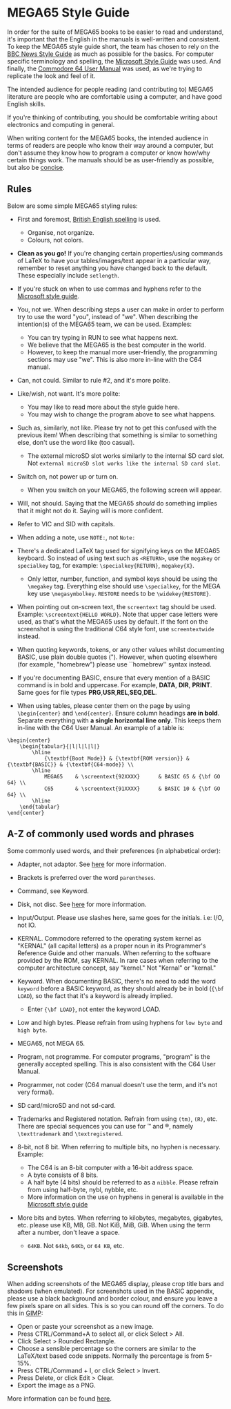 # MEGA65 Style Guide

In order for the suite of MEGA65 books to be easier to read and understand,
it's important that the English in the manuals is well-written and
consistent. To keep the MEGA65 style guide short, the team has chosen
to rely on the [BBC News Style Guide](https://www.bbc.co.uk/newsstyleguide/)
as much as possible for the basics. For computer specific terminology and spelling, the
[Microsoft Style Guide](https://docs.microsoft.com/en-us/style-guide/welcome/) was used. And finally,
the [Commodore 64 User Manual](http://www.zimmers.net/anonftp/pub/cbm/c64/manuals/C64_User_Manual_1984_2nd_Edition.pdf)
was used, as we're trying to replicate the look and feel of it.

The intended audience for people reading (and contributing to) MEGA65 literature are people who are comfortable using
a computer, and have good English skills.

If you're thinking of contributing, you should be comfortable writing about electronics and computing in general.

When writing content for the MEGA65 books, the intended audience in terms of readers are people who know their way
around a computer, but don't assume they know how to program a computer or know how/why certain things work. The
manuals should be as user-friendly as possible, but also be
[concise](https://docs.microsoft.com/en-us/style-guide/word-choice/use-simple-words-concise-sentences).

## Rules
Below are some simple MEGA65 styling rules:

* First and foremost,
  [British English spelling](https://www.bbc.co.uk/newsstyleguide/grammar-spelling-punctuation#spelling) is used.
    * Organise, not organize.
    * Colours, not colors.

* **Clean as you go!** If you're changing certain properties/using commands of LaTeX to have your tables/images/text
  appear in a particular way, remember to reset anything you have changed back to the default. These especially include
  `setlength`.

* If you're stuck on when to use commas and hyphens refer to the
  [Microsoft style guide](https://docs.microsoft.com/en-us/style-guide/punctuation/commas).

* You, not we. When describing steps a user can make in order to perform try to use
  the word "you", instead of "we". When describing the intention(s) of the MEGA65 team,
  we can be used. Examples:
    * You can try typing in RUN to see what happens next.
    * We believe that the MEGA65 is the best computer in the world.
    * However, to keep the manual more user-friendly, the programming sections may use "we". This is also more in-line
      with the C64 manual.

* Can, not could. Similar to rule #2, and it's more polite.

* Like/wish, not want. It's more polite:
    * You may like to read more about the style guide here.
    * You may wish to change the program above to see what happens.

* Such as, similarly, not like. Please try not to get this confused with the previous item! When describing that
  something is similar to something else, don't use the word like (too casual).
  * The external microSD slot works similarly to the internal SD card slot. Not `external microSD slot works like the
    internal SD card slot`.

* Switch on, not power up or turn on.
    * When you switch on your MEGA65, the following screen will appear.

* Will, not should. Saying that the MEGA65 _should_ do something implies that it might
  not do it. Saying will is more confident.

* Refer to VIC and SID with capitals.

* When adding a note, use `NOTE:`, not `Note:`

* There's a dedicated LaTeX tag used for signifying keys on the MEGA65 keyboard. So instead of using text such
  as `<RETURN>`,   use the `megakey` or `specialkey` tag, for example: `\specialkey{RETURN}`, `megakey{X}`.
  * Only letter, number, function, and symbol keys should be using the `\megakey` tag. Everything else should
    use `\specialkey`, for the MEGA key use `\megasymbolkey`. `RESTORE` needs to be `\widekey{RESTORE}`.

* When pointing out on-screen text, the `screentext` tag should be used. Example: `\screentext{HELLO WORLD}`.
  Note that upper case letters were used, as that's what the MEGA65 uses by default. If the font on the screenshot
  is using the traditional C64 style font, use `screentextwide` instead.

* When quoting keywords, tokens, or any other values whilst documenting BASIC, use plain double quotes ("). However,
  when quoting elsewhere (for example, "homebrew") please use ``homebrew'' syntax instead.

* If you're documenting BASIC, ensure that every mention of a BASIC command is in bold and uppercase. For example,
  __DATA__, __DIR__, __PRINT__. Same goes for file types __PRG__,__USR__,__REL__,__SEQ__,__DEL__.

* When using tables, please center them on the page by using `\begin{center}` and `\end{center}`. Ensure column
  headings **are in bold**. Separate everything with **a single horizontal line only**. This keeps them in-line with
  the
  C64 User Manual. An example of a table is:
```text
\begin{center}
    \begin{tabular}{|l|l|l|l|}
        \hline
            {\textbf{Boot Mode}} & {\textbf{ROM version}} & {\textbf{BASIC}} & {\textbf{C64-mode}} \\
        \hline
            MEGA65    & \screentext{92XXXX}      & BASIC 65 & {\bf GO 64} \\
            C65       & \screentext{91XXXX}      & BASIC 10 & {\bf GO 64} \\
        \hline
    \end{tabular}
\end{center}

```


## A-Z of commonly used words and phrases
Some commonly used words, and their preferences (in alphabetical order):

* Adapter, not adaptor. See
  [here](https://english.stackexchange.com/questions/22537/which-is-the-proper-spelling-adapter-or-adaptor)
  for more information.

* Brackets is preferred over the word `parentheses`.

* Command, see Keyword.

* Disk, not disc. See [here](https://en.wikipedia.org/wiki/Spelling_of_disc#UK_vs._US) for more information.

* Input/Output. Please use slashes here, same goes for the initials. i.e: I/O, not IO.

* KERNAL. Commodore referred to the operating system kernel as "KERNAL" (all capital letters) as a proper noun in its Programmer's Reference Guide and other manuals. When referring to the software provided by the ROM, say KERNAL. In rare cases when referring to the computer architecture concept, say "kernel." Not "Kernal" or "kernal."

* Keyword. When documenting BASIC, there's no need to add the word `keyword` before a BASIC keyword, as they
  should already be in bold (`{\bf LOAD`), so the fact that it's a keyword is already implied.
  * Enter `{\bf LOAD}`, not enter the keyword LOAD.

* Low and high bytes. Please refrain from using hyphens for `low byte` and `high byte`.

* MEGA65, not MEGA 65.

* Program, not programme. For computer programs, "program" is the generally accepted
  spelling. This is also consistent with the C64 User Manual.

* Programmer, not coder (C64 manual doesn't use the term, and it's not very formal).

* SD card/microSD and not sd-card.

* Trademarks and Registered notation. Refrain from using `(tm)`, `(R)`, etc. There are special sequences you can use for
  ™ and ®, namely `\texttrademark` and `\textregistered`.

* 8-bit, not 8 bit. When referring to multiple bits, no hyphen is necessary. Example:
  * The C64 is an 8-bit computer with a 16-bit address space.
  * A byte consists of 8 bits.
  * A half byte (4 bits) should be referred to as a `nibble`. Please refrain from using half-byte, nybl, nybble, etc.
  * More information on the use on hyphens in general is available in the
    [Microsoft style guide](https://docs.microsoft.com/en-us/style-guide/punctuation/dashes-hyphens/hyphens)

* More bits and bytes. When referring to kilobytes, megabytes, gigabytes, etc. please use KB, MB, GB. Not KiB, MiB,
  GiB. When using the term after a number, don't leave a space.
  * `64KB`. Not `64kb`, `64Kb`, or `64 KB`, etc.

## Screenshots
When adding screenshots of the MEGA65 display, please crop title bars and shadows (when emulated).
For screenshots used in the BASIC appendix, please use a black background and border colour, and ensure
you leave a few pixels spare on all sides. This is so you can round off the corners. To do this in
[GIMP](https://www.gimp.org/):
  * Open or paste your screenshot as a new image.
  * Press CTRL/Command+A to select all, or click Select > All.
  * Click Select > Rounded Rectangle.
  * Choose a sensible percentage so the corners are similar to the LaTeX/text based code snippets. Normally the
    percentage is from 5-15%.
  * Press CTRL/Command + I, or click Select > Invert.
  * Press Delete, or click Edit > Clear.
  * Export the image as a PNG.

More information can be found [here](https://alvinalexander.com/design/how-to-create-rounded-rectangle-in-gimp/).
